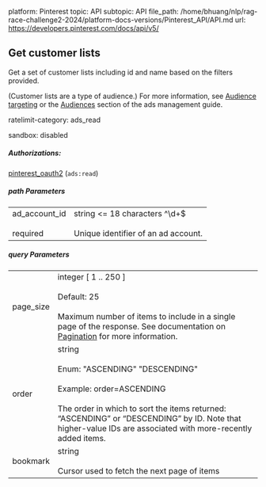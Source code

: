platform: Pinterest
topic: API
subtopic: API
file_path: /home/bhuang/nlp/rag-race-challenge2-2024/platform-docs-versions/Pinterest_API/API.md
url: https://developers.pinterest.com/docs/api/v5/


## [](#operation/customer_lists/list)Get customer lists

Get a set of customer lists including id and name based on the filters provided.

(Customer lists are a type of audience.) For more information, see [Audience targeting](https://help.pinterest.com/en/business/article/audience-targeting) or the [Audiences](https://developers.pinterest.com/docs/ads/targeting/#Audiences) section of the ads management guide.

ratelimit-category: ads\_read

sandbox: disabled

##### Authorizations:

[pinterest\_oauth2](#section/Authentication/pinterest_oauth2) (`ads:read`)

##### path Parameters

|     |     |
| --- | --- |
| ad\_account\_id<br><br>required | string <= 18 characters ^\\d+$<br><br>Unique identifier of an ad account. |

##### query Parameters

|     |     |
| --- | --- |
| page\_size | integer \[ 1 .. 250 \]<br><br>Default: 25<br><br>Maximum number of items to include in a single page of the response. See documentation on [Pagination](https://developers.pinterest.com/docs/getting-started/pagination/) for more information. |
| order | string<br><br>Enum: "ASCENDING" "DESCENDING"<br><br>Example: order=ASCENDING<br><br>The order in which to sort the items returned: “ASCENDING” or “DESCENDING” by ID. Note that higher-value IDs are associated with more-recently added items. |
| bookmark | string<br><br>Cursor used to fetch the next page of items |